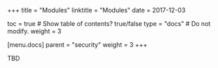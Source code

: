 +++
title = "Modules"
linktitle = "Modules"
date = 2017-12-03

toc = true  # Show table of contents? true/false
type = "docs"  # Do not modify.
weight = 3

[menu.docs]
  parent = "security"
  weight = 3
+++

TBD